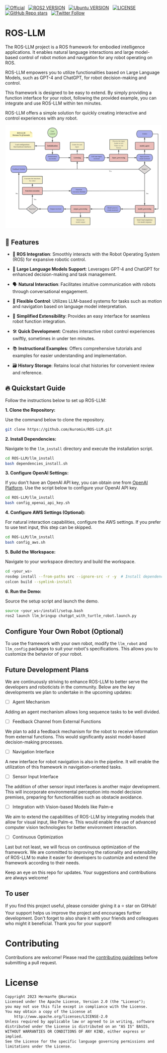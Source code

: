 [![Official](https://img.shields.io/badge/Official%20-Auromix-blue?style=flat&logo=world&logoColor=white)](https://github.com/Auromix) &nbsp;
[![ROS2 VERSION](https://img.shields.io/badge/ROS-ROS%202%20Humble-brightgreen)](http://docs.ros.org/en/humble/index.html) &nbsp;
[![Ubuntu VERSION](https://img.shields.io/badge/Ubuntu-22.04-green)](https://ubuntu.com/) &nbsp; [![LICENSE](https://img.shields.io/badge/license-Apache--2.0-informational)](https://github.com/mangdangroboticsclub/chatgpt-minipupper2-ros2-humble/blob/main/LICENSE) &nbsp;
[![GitHub Repo stars](https://img.shields.io/github/stars/Auromix/ROS-LLM?style=social)](https://github.com/Auromix/ROS-LLM/stargazers) &nbsp;
[![Twitter Follow](https://img.shields.io/twitter/follow/Hermanye233?style=social)](https://twitter.com/Hermanye233) &nbsp;
# ROS-LLM
The ROS-LLM project is a ROS framework for embodied intelligence applications. It enables natural language interactions and large model-based control of robot motion and navigation for any robot operating on ROS.

ROS-LLM empowers you to utilize functionalities based on Large Language Models, such as GPT-4 and ChatGPT, for robot decision-making and control. 

This framework is designed to be easy to extend. By simply providing a function interface for your robot, following the provided example, you can integrate and use ROS-LLM within ten minutes. 

ROS-LLM offers a simple solution for quickly creating interactive and control experiences with any robot.

![Related Schematics](llm_imgs/flow_diagram.png)
## 🚀 Features

- 🤖 **ROS Integration**: Smoothly interacts with the Robot Operating System (ROS) for expansive robotic control. 

- 🧠 **Large Language Models Support**: Leverages GPT-4 and ChatGPT for enhanced decision-making and task management.

- 🗣️ **Natural Interaction**: Facilitates intuitive communication with robots through conversational engagement.

- 🔄 **Flexible Control**: Utilizes LLM-based systems for tasks such as motion and navigation based on language model interpretation.

- 🔌 **Simplified Extensibility**: Provides an easy interface for seamless robot function integration. 

- 🛠️ **Quick Development**: Creates interactive robot control experiences swiftly, sometimes in under ten minutes.

- 📚 **Instructional Examples**: Offers comprehensive tutorials and examples for easier understanding and implementation.

- 🗃️ **History Storage**: Retains local chat histories for convenient review and reference.



## 🔥 Quickstart Guide

Follow the instructions below to set up ROS-LLM:

**1. Clone the Repository:**

Use the command below to clone the repository.
```bash
git clone https://github.com/Auromix/ROS-LLM.git
```

**2. Install Dependencies:**

Navigate to the `llm_install` directory and execute the installation script.
```bash
cd ROS-LLM/llm_install
bash dependencies_install.sh
```

**3. Configure OpenAI Settings:**

If you don't have an OpenAI API key, you can obtain one from [OpenAI Platform](https://platform.openai.com). Use the script below to configure your OpenAI API key.
```bash
cd ROS-LLM/llm_install
bash config_openai_api_key.sh
```

**4. Configure AWS Settings (Optional):**

For natural interaction capabilities, configure the AWS settings. If you prefer to use text input, this step can be skipped.
```bash
cd ROS-LLM/llm_install
bash config_aws.sh
```

**5. Build the Workspace:**

Navigate to your workspace directory and build the workspace.
```bash
cd <your_ws>
rosdep install --from-paths src --ignore-src -r -y  # Install dependencies
colcon build --symlink-install
```

**6. Run the Demo:**

Source the setup script and launch the demo.
```bash
source <your_ws>/install/setup.bash
ros2 launch llm_bringup chatgpt_with_turtle_robot.launch.py
```

## Configure Your Own Robot (Optional)

To use the framework with your own robot, modify the `llm_robot` and `llm_config` packages to suit your robot's specifications. This allows you to customize the behavior of your robot.


## Future Development Plans

We are continuously striving to enhance ROS-LLM to better serve the developers and roboticists in the community. Below are the key developments we plan to undertake in the upcoming updates:

- [ ] Agent Mechanism

Adding an agent mechanism allows long sequence tasks to be well divided.

- [ ] Feedback Channel from External Functions

We plan to add a feedback mechanism for the robot to receive information from external functions. This would significantly assist model-based decision-making processes.

- [ ] Navigation Interface

A new interface for robot navigation is also in the pipeline. It will enable the utilization of this framework in navigation-oriented tasks.

- [ ] Sensor Input Interface

The addition of other sensor input interfaces is another major development. This will incorporate environmental perception into model decision premises, preparing for functionalities such as obstacle avoidance.

- [ ] Integration with Vision-based Models like Palm-e

We aim to extend the capabilities of ROS-LLM by integrating models that allow for visual input, like Palm-e. This would enable the use of advanced computer vision technologies for better environment interaction.

- [ ] Continuous Optimization

Last but not least, we will focus on continuous optimization of the framework. We are committed to improving the rationality and extensibility of ROS-LLM to make it easier for developers to customize and extend the framework according to their needs.

Keep an eye on this repo for updates. Your suggestions and contributions are always welcome!



## To user
If you find this project useful, please consider giving it a ⭐️ star on GitHub! Your support helps us improve the project and encourages further development. Don't forget to also share it with your friends and colleagues who might it beneficial. Thank you for your support! 

# Contributing
Contributions are welcome! Please read the [contributing guidelines](CONTRIBUTING.md) before submitting a pull request.



# License
```
Copyright 2023 HermanYe @Auromix
Licensed under the Apache License, Version 2.0 (the "License");
you may not use this file except in compliance with the License.
You may obtain a copy of the License at
    http://www.apache.org/licenses/LICENSE-2.0
Unless required by applicable law or agreed to in writing, software
distributed under the License is distributed on an "AS IS" BASIS,
WITHOUT WARRANTIES OR CONDITIONS OF ANY KIND, either express or implied.
See the License for the specific language governing permissions and
limitations under the License. 
```